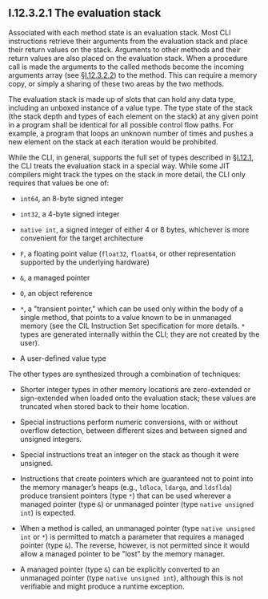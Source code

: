 ## I.12.3.2.1 The evaluation stack

Associated with each method state is an evaluation stack. Most CLI instructions retrieve their arguments from the evaluation stack and place their return values on the stack. Arguments to other methods and their return values are also placed on the evaluation stack. When a procedure call is made the arguments to the called methods become the incoming arguments array (see §[I.12.3.2.2](#todo-missing-hyperlink)) to the method. This can require a memory copy, or simply a sharing of these two areas by the two methods.

The evaluation stack is made up of slots that can hold any data type, including an unboxed instance of a value type. The type state of the stack (the stack depth and types of each element on the stack) at any given point in a program shall be identical for all possible control flow paths. For example, a program that loops an unknown number of times and pushes a new element on the stack at each iteration would be prohibited.

While the CLI, in general, supports the full set of types described in §[I.12.1](#todo-missing-hyperlink), the CLI treats the evaluation stack in a special way. While some JIT compilers might track the types on the stack in more detail, the CLI only requires that values be one of:

 * `int64`, an 8-byte signed integer

 * `int32`, a 4-byte signed integer

 * `native int`, a signed integer of either 4 or 8 bytes, whichever is more convenient for the target architecture

 * `F`, a floating point value (`float32`, `float64`, or other representation supported by the underlying hardware)

 * `&`, a managed pointer

 * `O`, an object reference

 * `*`, a "transient pointer," which can be used only within the body of a single method, that points to a value known to be in unmanaged memory (see the CIL Instruction Set specification for more details. `*` types are generated internally within the CLI; they are not created by the user).

 * A user-defined value type

The other types are synthesized through a combination of techniques:

 * Shorter integer types in other memory locations are zero-extended or sign-extended when loaded onto the evaluation stack; these values are truncated when stored back to their home location.

 * Special instructions perform numeric conversions, with or without overflow detection, between different sizes and between signed and unsigned integers.

 * Special instructions treat an integer on the stack as though it were unsigned.

 * Instructions that create pointers which are guaranteed not to point into the memory manager’s heaps (e.g., `ldloca`, `ldarga`, and `ldsflda`) produce transient pointers (type `*`) that can be used wherever a managed pointer (type `&`) or unmanaged pointer (type `native unsigned int`) is expected.

 * When a method is called, an unmanaged pointer (type `native unsigned int` or `*`) is permitted to match a parameter that requires a managed pointer (type `&`). The reverse, however, is not permitted since it would allow a managed pointer to be "lost" by the memory manager.

 * A managed pointer (type `&`) can be explicitly converted to an unmanaged pointer (type `native unsigned int`), although this is not verifiable and might produce a runtime exception.
